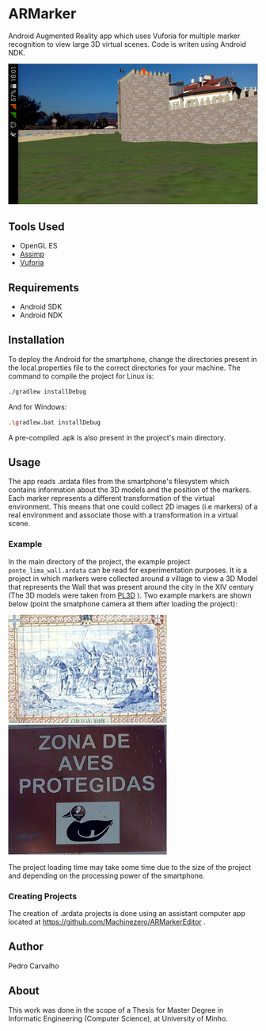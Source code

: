 # ARMarker
Android Augmented Reality app which uses Vuforia for multiple marker recognition to view large 3D virtual scenes. Code is writen using Android NDK.

![](torre.png)


## Tools Used
* OpenGL ES 
* [Assimp](http://www.assimp.org/)
* [Vuforia](https://developer.vuforia.com/) 

## Requirements
* Android SDK
* Android NDK

## Installation
To deploy the Android for the smartphone, change the directories present in the local.properties file to the correct directories for your machine. 
The command to compile the project for Linux is:
```sh
./gradlew installDebug
```
And for Windows:
```sh
.\gradlew.bat installDebug 
```
A pre-compiled .apk is also present in the project's main directory.

## Usage
The app reads .ardata files from the smartphone's filesystem which contains information about the 3D models and the position of the markers. Each marker represents a different transformation of the virtual environment. This means that one could collect 2D images (i.e markers) of a real environment and associate those with a transformation in a virtual scene. 

### Example

In the main directory of the project, the example project ``ponte_lima_wall.ardata`` can be read for experimentation purposes. It is a project in which markers were collected around a village to view a 3D Model that represents the Wall that was present around the city in the XIV century (The 3D models were taken from [PL3D](http://www4.di.uminho.pt/pl3d/) ). Two example markers are shown below (point the smatphone camera at them after loading the project):

![](marker1.jpg)
![](marker2.jpg)

The project loading time may take some time due to the size of the project and depending on the processing power of the smartphone.

### Creating Projects

The creation of .ardata projects is done using an assistant computer app located at https://github.com/Machinezero/ARMarkerEditor .

## Author
Pedro Carvalho

## About
This work was done in the scope of a Thesis for Master Degree in Informatic Engineering (Computer Science), at University of Minho.
